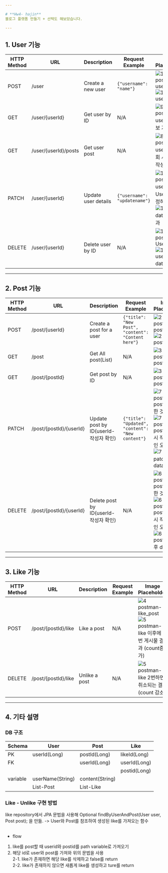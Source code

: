 ```yaml
---

# **Hw4- hajin**  
블로그 플랫폼 만들기 + 선택도 해보았습니다.  

---
```


## 1. User 기능

| HTTP Method | URL                    | Description         | Request Example                 | Image Placeholder       |
|-------------|------------------------|---------------------|---------------------------------|-------------------------|
| POST        | /user                   | Create a new user   | `{"username": "name"}`          | ![1  postman-user_post](https://github.com/user-attachments/assets/726af1f2-d353-4c9b-af26-e8138876a1d6) ![1 DB - user-data](https://github.com/user-attachments/assets/459e5b11-5dbf-4eb2-b0c7-bac16b650e08)  |
| GET         | /user/{userId}          | Get user by ID      | N/A                             | ![9  postman - userid로 정보 가져오기](https://github.com/user-attachments/assets/a3717f40-1191-41eb-bb89-52ad727d2ffe)    |
| GET         | /user/{userId}/posts          | Get user post      | N/A                             | ![8  postman - userid로 조회 시 자신이 작성한 게시물](https://github.com/user-attachments/assets/972c60b5-7acd-4cc7-9f4b-2413778cb632)    |
| PATCH       | /user/{userId}          | Update user details | `{"username": "updatename"}`   | ![10 postman - userid로 User정보 수정하기](https://github.com/user-attachments/assets/8b5b9c6e-eaa6-4cfc-bb13-e66daa5a428b)  ![10 DB - data 수정 결과](https://github.com/user-attachments/assets/3e63e5f2-f7f1-42fc-8ba0-b4d95b2f130a) |
| DELETE      | /user/{userId}          | Delete user by ID   | N/A                             | ![11 postman- User delete ](https://github.com/user-attachments/assets/f1e5f6f6-781c-44ac-a274-07f27587ee72) ![11 DB - user delete data 결과](https://github.com/user-attachments/assets/6e0cd7d3-d0b8-4965-98e6-69118228b4c7) |

---

## 2. Post 기능

| HTTP Method | URL                          | Description                    | Request Example               | Image Placeholder       |
|-------------|------------------------------|--------------------------------|-------------------------------|-------------------------|
| POST        | /post/{userId}           | Create a post for a user       | `{"title": "New Post", "content": "Content here"}` | ![2 postman-post_post](https://github.com/user-attachments/assets/76ce5160-130d-40fe-a5b5-62689b6e3445) ![2 DB - post_data](https://github.com/user-attachments/assets/0e35561e-64fe-4869-acf4-17f09d392b96) |
| GET         | /post | Get All post(List)                | N/A                           | ![3 postman-post_get](https://github.com/user-attachments/assets/26ee57cc-9582-411a-a20f-3fd5fe78b61e)   |
| GET         | /post/{postId} | Get post by ID                 | N/A                           | ![3 postman-post_get](https://github.com/user-attachments/assets/26ee57cc-9582-411a-a20f-3fd5fe78b61e)   |
| PATCH       | /post/{postId}/{userId}  | Update post by ID(userId-작성자 확인)            | `{"title": "Updated", "content": "New content"}` | ![7  postman - post patch 한 것](https://github.com/user-attachments/assets/9efe95f4-ba04-429d-a7df-93701424b4a3) ![7  postman - post patch 시 작성사 확인 오류](https://github.com/user-attachments/assets/a892117e-10bb-4316-9375-39362c4215a2) ![7  DB - patch 후 data](https://github.com/user-attachments/assets/00088c77-bae6-47e3-b36e-71aab6ba3c4b) |
| DELETE      | /post/{postId}/{userId}  | Delete post by ID(userId-작성자 확인)        | N/A                           | ![6  postman - post delete 한 것](https://github.com/user-attachments/assets/8e4d8544-00d8-4227-afd6-fbb87c4a8706) ![6  postman- post delete 시 작성사 확인 오류](https://github.com/user-attachments/assets/a17c7a61-1b39-4612-9ffb-92eb62e70afb) ![6  DB - post delete 후 data](https://github.com/user-attachments/assets/5f10ed8c-5e9f-4da2-833a-4bd5ebc25aee) |

---

## 3. Like 기능

| HTTP Method | URL                            | Description                    | Request Example | Image Placeholder |
|-------------|--------------------------------|--------------------------------|-----------------|-------------------|
| POST        | /post/{postId}/like            | Like a post                    | N/A             | ![4 postman-like_post](https://github.com/user-attachments/assets/620b4d6a-8584-48a5-aca2-e74d56a5f66f)  ![5 postman-like 이후에 1번 게시물 결과 (count증가)](https://github.com/user-attachments/assets/1aa6d0e3-c9c2-4823-94be-1988c14be35c)   |
| DELETE      | /post/{postId}/like            | Unlike a post                  | N/A             | ![5 postman- like 2번하면 취소되는 결과(count 감소)](https://github.com/user-attachments/assets/cbcfd775-4b1c-4d52-ad39-599388fff9bc) |

---

## 4. 기타 설명
### DB 구조
| Schema | User | Post | Like |
| --- | --- | --- | --- |
| PK | userId(Long) | postId(Long) | likeId(Long) |
| FK |  | userId(Long) | userId(Long) |
|  |  |  | postid(Long) |
| variable | userName(String) | content(String) |  |
| | List-Post | List-Like | |

### Like - Unlike 구현 방법
like repository에서 JPA 문법을 사용해 Optional<Like> findByUserAndPost(User user, Post post); 을 만듦. -> User와 Post를 참조하여 생성된 like를 가져오는 함수 <br><br>
- flow  <br>
1. like를 post할 때 userid와 postid를 path variable로 가져오기 <br>
2. 해당 id로 user와 post를 가져와 위의 문법을 사용 <br>
2-1. like가 존재하면 해당 like를 삭제하고 false를 return <br>
2-2. like가 존재하지 않으면 새롭게 like를 생성하고 ture를 return <br>


